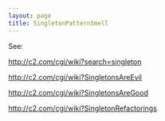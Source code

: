 ```yaml
---
layout: page
title: SingletonPatternSmell
---
```


See:

http://c2.com/cgi/wiki?search=singleton

http://c2.com/cgi/wiki?SingletonsAreEvil

http://c2.com/cgi/wiki?SingletonsAreGood

http://c2.com/cgi/wiki?SingletonRefactorings

